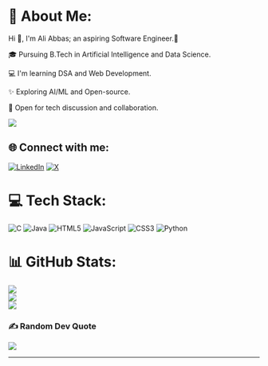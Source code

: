 # 💫 About Me:
Hi 👋, I'm Ali Abbas; an aspiring Software Engineer.🚀

🎓 Pursuing B.Tech in Artificial Intelligence and Data Science.

💻 I'm learning DSA and Web Development.

✨ Exploring AI/ML and Open-source.

🤝 Open for tech discussion and collaboration.

[![](https://visitcount.itsvg.in/api?id=aliabbas26&icon=0&color=6)](https://visitcount.itsvg.in)


## 🌐 Connect with me:
[![LinkedIn](https://img.shields.io/badge/LinkedIn-%230077B5.svg?logo=linkedin&logoColor=white)](https://linkedin.com/in/aliabbas026) [![X](https://img.shields.io/badge/X-black.svg?logo=X&logoColor=white)](https://x.com/aliabbas026) 

# 💻 Tech Stack:
![C](https://img.shields.io/badge/c-%2300599C.svg?style=for-the-badge&logo=c&logoColor=white) ![Java](https://img.shields.io/badge/java-%23ED8B00.svg?style=for-the-badge&logo=openjdk&logoColor=white) ![HTML5](https://img.shields.io/badge/html5-%23E34F26.svg?style=for-the-badge&logo=html5&logoColor=white) ![JavaScript](https://img.shields.io/badge/javascript-%23323330.svg?style=for-the-badge&logo=javascript&logoColor=%23F7DF1E) ![CSS3](https://img.shields.io/badge/css3-%231572B6.svg?style=for-the-badge&logo=css3&logoColor=white) ![Python](https://img.shields.io/badge/python-3670A0?style=for-the-badge&logo=python&logoColor=ffdd54)
# 📊 GitHub Stats:
![](https://github-readme-stats.vercel.app/api?username=aliabbas26&theme=blue-green&hide_border=false&include_all_commits=false&count_private=false)<br/>
![](https://github-readme-streak-stats.herokuapp.com/?user=aliabbas26&theme=blue-green&hide_border=false)<br/>
![](https://github-readme-stats.vercel.app/api/top-langs/?username=aliabbas26&theme=blue-green&hide_border=false&include_all_commits=false&count_private=false&layout=compact)

### ✍️ Random Dev Quote
![](https://quotes-github-readme.vercel.app/api?type=horizontal&theme=tokyonight)

---

  
<!-- Proudly created with GPRM ( https://gprm.itsvg.in ) -->
